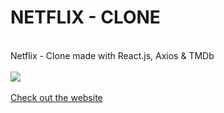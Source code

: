 # NETFLIX - CLONE
<br>Netflix - Clone made with React.js, Axios & TMDb<br><br>
<img src="https://i.imgur.com/PSsJtc5.png">
<br><br>
<a href="https://netflix-clone-347122.netlify.app/">Check out the website</a>
